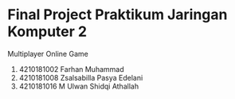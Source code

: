 # Final Project Praktikum Jaringan Komputer 2

Multiplayer Online Game
1.  4210181002 Farhan Muhammad
2.  4210181008 Zsalsabilla Pasya Edelani
3.  4210181016 M Ulwan Shidqi Athallah